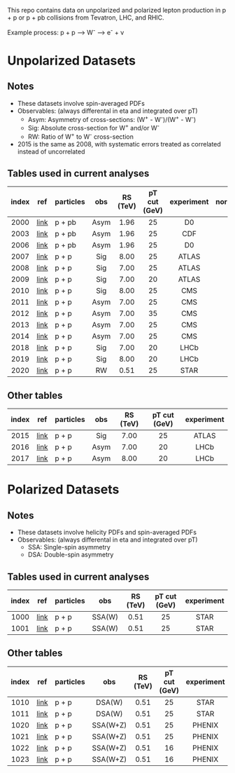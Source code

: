 This repo contains data on unpolarized and polarized lepton production in p + p or p + pb collisions from Tevatron, LHC, and RHIC.

Example process:  p + p --> W<sup>-</sup> --> e<sup>-</sup> + &nu;

# Unpolarized Datasets

## Notes

* These datasets involve spin-averaged PDFs
* Observables: (always differental in eta and integrated over pT) 
  * Asym:  Asymmetry of cross-sections: (W<sup>+</sup> - W<sup>-</sup>)/(W<sup>+</sup> - W<sup>-</sup>)
  * Sig:   Absolute cross-section for W<sup>+</sup> and/or W<sup>-</sup>
  * RW:    Ratio of W<sup>+</sup> to W<sup>-</sup> cross-section
* 2015 is the same as 2008, with systematic errors treated as correlated instead of uncorrelated

## Tables used in current analyses

| index | ref                    | particles | obs      | RS (TeV)  | pT cut (GeV) | experiment   | normalization 
| :--:  | :--:                   | :--       | :--:     | :--:      | :--:         | :--:         | :--:
| 2000  | [link][ref2000]        | p + pb    | Asym     | 1.96      | 25           | D0           | 
| 2003  | [link][ref2003]        | p + pb    | Asym     | 1.96      | 25           | CDF          | 
| 2006  | [link][ref2006]        | p + pb    | Asym     | 1.96      | 25           | D0           | 
| 2007  | [link][ref2007]        | p + p     | Sig      | 8.00      | 25           | ATLAS        | Yes 
| 2008  | [link][ref2008/2015]   | p + p     | Sig      | 7.00      | 25           | ATLAS        | 
| 2009  | [link][ref2009]        | p + p     | Sig      | 7.00      | 20           | ATLAS        | Yes
| 2010  | [link][ref2010]        | p + p     | Sig      | 8.00      | 25           | CMS          | Yes
| 2011  | [link][ref2011]        | p + p     | Asym     | 7.00      | 25           | CMS          | 
| 2012  | [link][ref2012]        | p + p     | Asym     | 7.00      | 35           | CMS          | 
| 2013  | [link][ref2013-2014]   | p + p     | Asym     | 7.00      | 25           | CMS          | 
| 2014  | [link][ref2013-2014]   | p + p     | Asym     | 7.00      | 25           | CMS          | 
| 2018  | [link][ref2016]        | p + p     | Sig      | 7.00      | 20           | LHCb         | Yes 
| 2019  | [link][ref2017]        | p + p     | Sig      | 8.00      | 20           | LHCb         | Yes
| 2020  | [link][ref2020]        | p + p     | RW       | 0.51      | 25           | STAR         |

## Other tables

| index | ref                    | particles | obs       | RS (TeV)  | pT cut (GeV) | experiment   | 
| :--:  | :--:                   | :--       | :--:      | :--:      | :--:         | :--:         | 
| 2015  | [link][ref2008/2015]   | p + p     | Sig       | 7.00      | 25           | ATLAS        | Yes
| 2016  | [link][ref2016]        | p + p     | Asym      | 7.00      | 20           | LHCb         | 
| 2017  | [link][ref2017]        | p + p     | Asym      | 8.00      | 20           | LHCb         |
 
# Polarized Datasets

## Notes

* These datasets involve helicity PDFs and spin-averaged PDFs
* Observables: (always differental in eta and integrated over pT) 
  * SSA: Single-spin asymmetry
  * DSA: Double-spin asymmetry

## Tables used in current analyses

| index | ref                    | particles | obs      | RS (TeV)  | pT cut (GeV) | experiment   | 
| :--:  | :--:                   | :--       | :--:     | :--:      | :--:         | :--:         | 
| 1000  | [link][ref1000-1001]   | p + p     | SSA(W)   | 0.51      | 25           | STAR         | 
| 1001  | [link][ref1000-1001]   | p + p     | SSA(W)   | 0.51      | 25           | STAR         | 

## Other tables

| index | ref                    | particles | obs       | RS (TeV)  | pT cut (GeV) | experiment   | 
| :--:  | :--:                   | :--       | :--:      | :--:      | :--:         | :--:         | 
| 1010  | [link][ref1000-1001]   | p + p     | DSA(W)    | 0.51      | 25           | STAR         | 
| 1011  | [link][ref1000-1001]   | p + p     | DSA(W)    | 0.51      | 25           | STAR         | 
| 1020  | [link][ref1020-1021]   | p + p     | SSA(W+Z)  | 0.51      | 25           | PHENIX       | 
| 1021  | [link][ref1020-1021]   | p + p     | SSA(W+Z)  | 0.51      | 25           | PHENIX       | 
| 1022  | [link][ref1022-1023]   | p + p     | SSA(W+Z)  | 0.51      | 16           | PHENIX       | 
| 1023  | [link][ref1022-1023]   | p + p     | SSA(W+Z)  | 0.51      | 16           | PHENIX       | 




[ref1000-1001]: https://inspirehep.net/record/1708793 
[ref1020-1021]: https://inspirehep.net/literature/1365091
[ref1022-1023]: https://inspirehep.net/literature/1667398
[ref2000]:      https://inspirehep.net/record/1333394 
[ref2003]:      https://inspirehep.net/record/674676
[ref2006]:      https://inspirehep.net/literature/1253555
[ref2007]:      https://inspirehep.net/literature/1729240
[ref2008/2015]: https://inspirehep.net/literature/1502620
[ref2009]:      https://inspirehep.net/literature/928289
[ref2010]:      https://inspirehep.net/literature/1426517
[ref2011]:      https://inspirehep.net/literature/1273570
[ref2012]:      https://inspirehep.net/literature/1118047
[ref2013-2014]: https://inspirehep.net/literature/892975
[ref2016]:      https://inspirehep.net/literature/1311488
[ref2017]:      https://inspirehep.net/literature/1406555
[ref2020]:      https://inspirehep.net/literature/1829350











